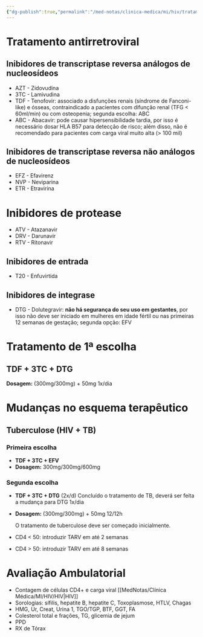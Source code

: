 ```yaml
---
{"dg-publish":true,"permalink":"/med-notas/clinica-medica/mi/hiv/tratamento-de-hiv/"}
---
```



# Tratamento antirretroviral

## Inibidores de transcriptase reversa análogos de nucleosídeos
- AZT - Zidovudina
- 3TC - Lamivudina
- TDF - Tenofovir: associado a disfunções renais (síndrome de Fanconi-like) e ósseas, contraindicado a pacientes com difunção renal (TFG < 60ml/min) ou com osteopenia; segunda escolha: ABC
- ABC - Abacavir: pode causar hipersensibilidade tardia, por isso é necessário dosar HLA B57 para detecção de risco; além disso, não é recomendado para pacientes com carga viral muito alta (> 100 mil)

## Inibidores de transcriptase reversa não análogos de nucleosídeos
- EFZ - Efavirenz
- NVP - Neviparina 
- ETR - Etravirina

# Inibidores de protease
- ATV - Atazanavir
- DRV - Darunavir
- RTV - Ritonavir

## Inibidores de entrada 
- T20 - Enfuvirtida

## Inibidores de integrase
- DTG - Dolutegravir: **não há segurança do seu uso em gestantes**, por isso não deve ser iniciado em mulheres em idade fértil ou nas primeiras 12 semanas de gestação; segunda opção: EFV


# Tratamento de 1ª escolha
## TDF + 3TC + DTG
 **Dosagem:** (300mg/300mg) + 50mg 1x/dia

# Mudanças no esquema terapêutico
## Tuberculose (HIV + TB)
### Primeira escolha
- **TDF + 3TC + EFV**
- **Dosagem:** 300mg/300mg/600mg

### Segunda escolha
- **TDF + 3TC + DTG** (2x/d)
	Concluído o tratamento de TB, deverá ser feita a mudança para DTG 1x/dia
- **Dosagem:** (300mg/300mg) + 50mg 12/12h

	O tratamento de tuberculose deve ser começado inicialmente. 
- CD4 < 50: introduzir TARV em até 2 semanas
- CD4 > 50: introduzir TARV em até 8 semanas

# Avaliação Ambulatorial

- Contagem de células CD4+ e carga viral [[MedNotas/Clínica Médica/MI/HIV/HIV\|HIV]]
- Sorologias: sífilis, hepatite B, hepatite C, Toxoplasmose, HTLV, Chagas
- HMG, Ur, Creat, Urina 1, TGO/TGP, BTF, GGT, FA
- Colesterol total e frações, TG, glicemia de jejum
- PPD
- RX de Tórax


